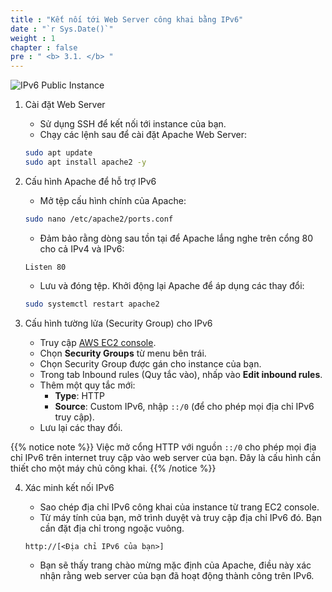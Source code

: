```yaml
---
title : "Kết nối tới Web Server công khai bằng IPv6"
date : "`r Sys.Date()`"
weight : 1
chapter : false
pre : " <b> 3.1. </b> "
---
```

![IPv6 Public Instance](/images/arc-02.png)

1. Cài đặt Web Server
    + Sử dụng SSH để kết nối tới instance của bạn.
    + Chạy các lệnh sau để cài đặt Apache Web Server:
    
    ```bash
    sudo apt update
    sudo apt install apache2 -y
    ```

2. Cấu hình Apache để hỗ trợ IPv6
    + Mở tệp cấu hình chính của Apache:
    
    ```bash
    sudo nano /etc/apache2/ports.conf
    ```
    
    + Đảm bảo rằng dòng sau tồn tại để Apache lắng nghe trên cổng 80 cho cả IPv4 và IPv6:
    
    ```
    Listen 80
    ```
    
    + Lưu và đóng tệp. Khởi động lại Apache để áp dụng các thay đổi:
    
    ```bash
    sudo systemctl restart apache2
    ```

3. Cấu hình tường lửa (Security Group) cho IPv6
    + Truy cập [AWS EC2 console](https://console.aws.amazon.com/ec2/v2/home).
    + Chọn **Security Groups** từ menu bên trái.
    + Chọn Security Group được gán cho instance của bạn.
    + Trong tab Inbound rules (Quy tắc vào), nhấp vào **Edit inbound rules**.
    + Thêm một quy tắc mới:
        + **Type**: HTTP
        + **Source**: Custom IPv6, nhập `::/0` (để cho phép mọi địa chỉ IPv6 truy cập).
    + Lưu lại các thay đổi.

{{% notice note %}}
Việc mở cổng HTTP với nguồn `::/0` cho phép mọi địa chỉ IPv6 trên internet truy cập vào web server của bạn. Đây là cấu hình cần thiết cho một máy chủ công khai.
{{% /notice %}}

4. Xác minh kết nối IPv6
    + Sao chép địa chỉ IPv6 công khai của instance từ trang EC2 console.
    + Từ máy tính của bạn, mở trình duyệt và truy cập địa chỉ IPv6 đó. Bạn cần đặt địa chỉ trong ngoặc vuông.
    
    ```
    http://[<Địa chỉ IPv6 của bạn>]
    ```
    
    + Bạn sẽ thấy trang chào mừng mặc định của Apache, điều này xác nhận rằng web server của bạn đã hoạt động thành công trên IPv6.
